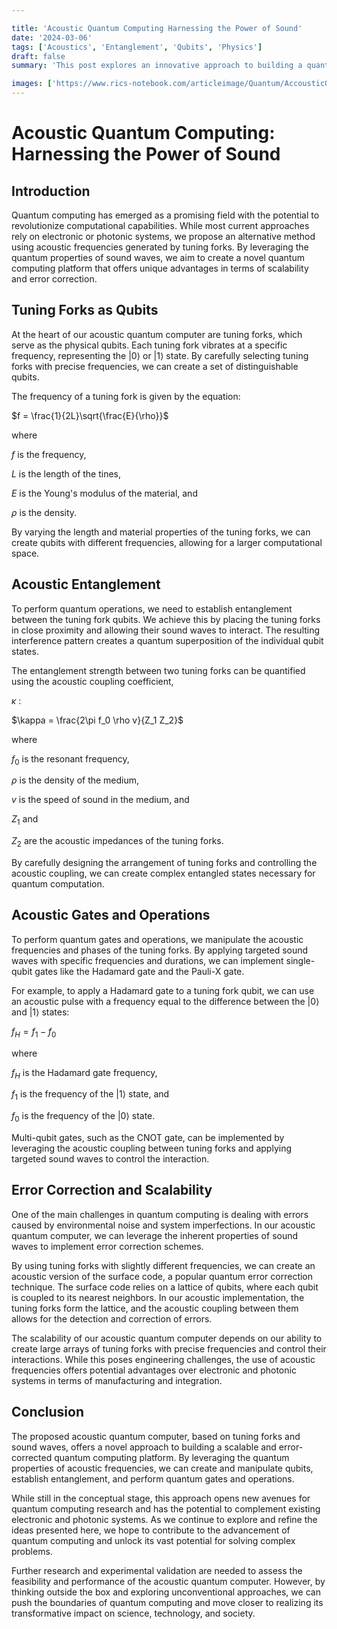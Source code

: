 ```yaml
---

title: 'Acoustic Quantum Computing Harnessing the Power of Sound'
date: '2024-03-06'
tags: ['Acoustics', 'Entanglement', 'Qubits', 'Physics']
draft: false
summary: 'This post explores an innovative approach to building a quantum computer using tuning forks and acoustic frequencies. By leveraging the quantum properties of sound waves, we propose a novel method for creating and manipulating qubits, potentially opening new avenues for quantum computing research.'

images: ['https://www.rics-notebook.com/articleimage/Quantum/AccousticQuantum.webp']
---
```


# Acoustic Quantum Computing: Harnessing the Power of Sound

## Introduction

Quantum computing has emerged as a promising field with the potential to revolutionize computational capabilities. While most current approaches rely on electronic or photonic systems, we propose an alternative method using acoustic frequencies generated by tuning forks. By leveraging the quantum properties of sound waves, we aim to create a novel quantum computing platform that offers unique advantages in terms of scalability and error correction.

## Tuning Forks as Qubits

At the heart of our acoustic quantum computer are tuning forks, which serve as the physical qubits. Each tuning fork vibrates at a specific frequency, representing the |0⟩ or |1⟩ state. By carefully selecting tuning forks with precise frequencies, we can create a set of distinguishable qubits.

The frequency of a tuning fork is given by the equation:

$f = \frac{1}{2L}\sqrt{\frac{E}{\rho}}$

where 

$f$
 is the frequency, 

$L$
 is the length of the tines, 

$E$
 is the Young's modulus of the material, and 

$\rho$
 is the density.

By varying the length and material properties of the tuning forks, we can create qubits with different frequencies, allowing for a larger computational space.

## Acoustic Entanglement

To perform quantum operations, we need to establish entanglement between the tuning fork qubits. We achieve this by placing the tuning forks in close proximity and allowing their sound waves to interact. The resulting interference pattern creates a quantum superposition of the individual qubit states.

The entanglement strength between two tuning forks can be quantified using the acoustic coupling coefficient, 

$\kappa$
:

$\kappa = \frac{2\pi f_0 \rho v}{Z_1 Z_2}$

where 

$f_0$
 is the resonant frequency, 

$\rho$
 is the density of the medium, 

$v$
 is the speed of sound in the medium, and 

$Z_1$
 and 

$Z_2$
 are the acoustic impedances of the tuning forks.

By carefully designing the arrangement of tuning forks and controlling the acoustic coupling, we can create complex entangled states necessary for quantum computation.

## Acoustic Gates and Operations

To perform quantum gates and operations, we manipulate the acoustic frequencies and phases of the tuning forks. By applying targeted sound waves with specific frequencies and durations, we can implement single-qubit gates like the Hadamard gate and the Pauli-X gate.

For example, to apply a Hadamard gate to a tuning fork qubit, we can use an acoustic pulse with a frequency equal to the difference between the |0⟩ and |1⟩ states:

$f_H = f_1 - f_0$

where 

$f_H$
 is the Hadamard gate frequency, 

$f_1$
 is the frequency of the |1⟩ state, and 

$f_0$
 is the frequency of the |0⟩ state.

Multi-qubit gates, such as the CNOT gate, can be implemented by leveraging the acoustic coupling between tuning forks and applying targeted sound waves to control the interaction.

## Error Correction and Scalability

One of the main challenges in quantum computing is dealing with errors caused by environmental noise and system imperfections. In our acoustic quantum computer, we can leverage the inherent properties of sound waves to implement error correction schemes.

By using tuning forks with slightly different frequencies, we can create an acoustic version of the surface code, a popular quantum error correction technique. The surface code relies on a lattice of qubits, where each qubit is coupled to its nearest neighbors. In our acoustic implementation, the tuning forks form the lattice, and the acoustic coupling between them allows for the detection and correction of errors.

The scalability of our acoustic quantum computer depends on our ability to create large arrays of tuning forks with precise frequencies and control their interactions. While this poses engineering challenges, the use of acoustic frequencies offers potential advantages over electronic and photonic systems in terms of manufacturing and integration.

## Conclusion

The proposed acoustic quantum computer, based on tuning forks and sound waves, offers a novel approach to building a scalable and error-corrected quantum computing platform. By leveraging the quantum properties of acoustic frequencies, we can create and manipulate qubits, establish entanglement, and perform quantum gates and operations.

While still in the conceptual stage, this approach opens new avenues for quantum computing research and has the potential to complement existing electronic and photonic systems. As we continue to explore and refine the ideas presented here, we hope to contribute to the advancement of quantum computing and unlock its vast potential for solving complex problems.

Further research and experimental validation are needed to assess the feasibility and performance of the acoustic quantum computer. However, by thinking outside the box and exploring unconventional approaches, we can push the boundaries of quantum computing and move closer to realizing its transformative impact on science, technology, and society.

